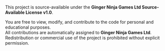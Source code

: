 This project is source-available under the **Ginger Ninja Games Ltd Source-Available License v1.0**.

You are free to view, modify, and contribute to the code for personal and educational purposes.  
All contributions are automatically assigned to **Ginger Ninja Games Ltd**.  
Redistribution or commercial use of the project is prohibited without explicit permission.